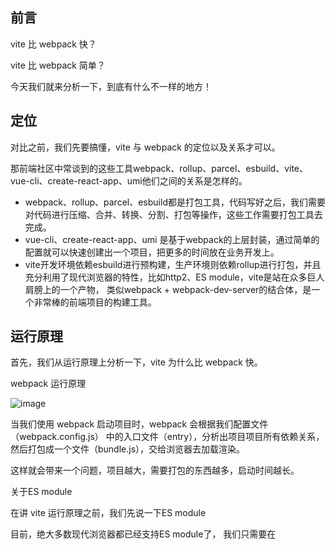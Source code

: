 ## 前言

vite 比 webpack 快？

vite 比 webpack 简单？

今天我们就来分析一下，到底有什么不一样的地方！

## 定位

对比之前，我们先要搞懂，vite 与 webpack 的定位以及关系才可以。

那前端社区中常谈到的这些工具webpack、rollup、parcel、esbuild、vite、vue-cli、create-react-app、umi他们之间的关系是怎样的。

+ webpack、rollup、parcel、esbuild都是打包工具，代码写好之后，我们需要对代码进行压缩、合并、转换、分割、打包等操作，这些工作需要打包工具去完成。
+ vue-cli、create-react-app、umi 是基于webpack的上层封装，通过简单的配置就可以快速创建出一个项目，把更多的时间放在业务开发上。
+ vite开发环境依赖esbuild进行预构建，生产环境则依赖rollup进行打包，并且充分利用了现代浏览器的特性，比如http2、ES module，vite是站在众多巨人肩膀上的一个产物， 类似webpack + webpack-dev-server的结合体，是一个非常棒的前端项目的构建工具。

## 运行原理

首先，我们从运行原理上分析一下，vite 为什么比 webpack 快。

webpack 运行原理

![image](https://github.com/user-attachments/assets/7510acc9-1923-41c0-858a-9e6762c07dcc)

当我们使用 webpack 启动项目时，webpack 会根据我们配置文件（webpack.config.js） 中的入口文件（entry），分析出项目项目所有依赖关系，然后打包成一个文件（bundle.js），交给浏览器去加载渲染。

这样就会带来一个问题，项目越大，需要打包的东西越多，启动时间越长。

关于ES module

在讲 vite 运行原理之前，我们先说一下ES module

目前，绝大多数现代浏览器都已经支持ES module了， 我们只需要在<script>标签中添加type="module"，就可以使用ES module了。

下面这段代码是可以直接在浏览器中运行的。


```html
// test.js
export default function hello() {
  console.log('hello world');
}

// index.html
<script type="module">
  import hello from './test.js';

  hello(); // hello world
</scirpt>
```

vite 运行原理

![image](https://github.com/user-attachments/assets/dc7e3fd1-f0ea-4484-8434-fb0fc162f9f4)


在script type="module"中，浏览器遇到内部的 import 引用时，会自动发起 http 请求，去加载对应的模块。

vite 也正是利用了ES module这个特性，使用 vite 运行项目时，首先会用esbuild进行预构建，将所有模块转换为es module，不需要对我们整个项目进行编译打包，而是在浏览器需要加载某个模块时，拦截浏览器发出的请求，根据请求进行按需编译，然后返回给浏览器。

这样一来，首次启动项目（冷启动）时，自然也就比 webpack 快很多了，并且项目大小对 vite 启动速度的影响也很小。

## 构建方式

我们再来看一下，vite 与 webpack 在项目构建上有哪些区别。

webpack

webpack 是基于nodejs运行的，但js只能单线程运行，无法利用多核 CPU 的优势，当项目越来越大时，构建速度也就越来越慢了。

vite

vite预构建与按需编译的过程，都是使用esbuild完成的。

esbuild是用go语言编写的，可以充分利用多核 CPU 的优势，所以 vite 开发环境下的预构建与按需编译速度，都是非常快的。

## http2

vite 充分利用了 http2 可以并发请求的优势，这也是速度快的一个主要原因。 接下来，我们了解一下http2的来龙去脉。

在之前 http1 的时候，浏览器对同一个域名的请求，是有并发限制的，一般为 6 个，如果并发请求 6 个以上，就会造成阻塞问题，所以在 http1 的时代，我们要减少打包产物的文件数量，减少并发请求，来提高项目的加载速度。

2015 年以后，http2 出现了，他可以并发发送多个请求，不会出现 http1 的并发限制。这时候，将打包产物分成多个小模块，并行去加载，反而会更快。

vite 也充分利用了这一优势，对项目资源进行了合理的拆分，访问项目时，同时加载多个模块，来提升项目访问速度。

## 热更新

vite 速度快的另一个原因是与 webpack 不同的热更新机制。

我们首先来了解一下什么是 HMR。

模块热替换(hot module replacement - HMR)，该功能可以实现应用程序运行过程中，替换、添加或删除模块，而无需重新加载整个页面，也就是我们常说的热更新。

vite 与 webpack 虽然都支持 HMR,但两个工具的实现原理是不一样的。

webpack

webpack 项目中，每次修改文件，都会对整个项目重新进行打包，这对大项目来说，是非常不友好的。

虽然 webpack 现在有了缓存机制，但还是无法从根本上解决这个问题。

vite

vite 项目中，监听到文件变更后，会用websocket通知浏览器，重新发起新的请求，只对该模块进行重新编译，然后进行替换。

并且基于es module的特性，vite 利用浏览器的缓存策略，针对源码模块（我们自己写的代码）做了协商缓存处理，针对依赖模块（第三方库）做了强缓存处理，这样我们项目的访问的速度也就更快了。

## 生产环境

vite 生产环境下，为什么使用 rollup 打包呢？

Rollup 是一款 ES Module 打包器， 从作用上来看，Rollup 与 Webpack 非常类似。不过相比于 Webpack，Rollup要小巧的多，打包生成的文件更小。 因为小巧，自然在这种特定的打包环境下，Rollup的打包速度也要比 Webpack 快很多。

vite 正是基于es module的特性实现的，所以使用 rollup 要更合适一些。

vite 生产环境下，为什么不用 esbuild 打包呢？

尽管 esbuild 的打包速度比 rollup 更快，但 Vite 目前的插件 API 与使用 esbuild 作为打包器并不兼容，rollup 插件 api 与基础建设更加完善，所以在生产环境 vite 使用 rollup 打包会更稳定一些。

如果后面 esbuild 基础建设与生态更加完善后，esbuild 还是更有优势的。

所以使用 vite 可能会带来开发环境与生产环境打包结果不一致的问题。

## 使用成本

除了速度上的区别，我们再分析一下，vite 与 webpack 的使用成本。

webpack

如果我们使用 webpack 自己去搭建项目脚手架时，需要配置比较多的东西， 比如：跨域、代码压缩、代码分割、css预处理器的代码转换、样式兼容性、vue/react代码解析、图片压缩、代码热更新、es降级、ts转换等等，远不止这些。

概念和配置项太多，我们需要了解各种 loader、plugin 的使用，并且需要根据项目场景，对配置不断进行优化，心智负担太大。

所以就出现了一些基于 webpack 上层封装的脚手架，如：vue-cli、create-react-app、umi等。

vite

vite 对我们常用功能都做了内置，比如：css 预处理器、html 预处理器、hash 命名、异步加载、分包、压缩、HMR等等，我们可以很轻松的通过配置项去配置。

并且 vite 官方也提供了一些官方模板、社区模板，我们可以快速地创建出一个带有最佳预设项目，不需要关心太多的配置项。

vite 的出现，降低了我们的学习成本、增加了开发体验，我们就可以把更多的时间放在业务开发上了，打磨出更好产品。
